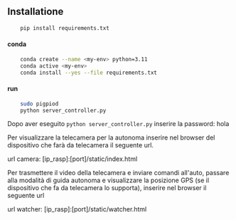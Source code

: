 ## Installatione

```sh
    pip install requirements.txt
```

####  conda

```sh
    conda create --name <my-env> python=3.11
    conda active <my-env>
    conda install --yes --file requirements.txt
```

####  run
```sh
    sudo pigpiod
    python server_controller.py
```
Dopo aver eseguito `python server_controller.py` inserire la password: hola

Per visualizzare la telecamera per la autonoma inserire nel browser del dispositivo che farà da telecamera il seguente url.

url camera: [ip_rasp]:[port]/static/index.html

Per trasmettere il video della telecamera e inviare comandi all'auto, passare alla modalità di guida autonoma e visualizzare la posizione GPS (se il dispositivo che fa da telecamera lo supporta), inserire nel browser il seguente url

url watcher: [ip_rasp]:[port]/static/watcher.html